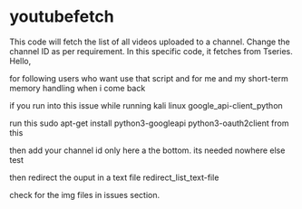 # youtubefetch
This code will fetch the list of all videos uploaded to a channel. Change the channel ID as per requirement. In this specific code, it fetches from Tseries.
Hello,

for following users who want use that script and for me and my short-term memory handling when i come back

if you run into this issue while running kali linux
google_api-client_python

run this sudo apt-get install python3-googleapi python3-oauth2client from this

then add your channel id only here a the bottom. its needed nowhere else
test

then redirect the ouput in a text file
redirect_list_text-file

check for the img files in issues section.
